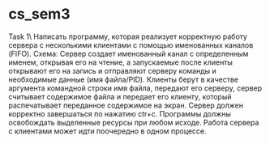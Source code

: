 # cs_sem3

Task 1\\
Написать программу, которая реализует корректную работу сервера с несколькими клиентами с помощью именованных каналов (FIFO).
Схема:
Сервер создает именованный канал с определенным именем, открывая его на чтение, а запускаемые после клиенты открывают его на запись и отправляют серверу команды и необходимые данные (имя файла/PID). Клиенты берут в качестве аргумента командной строки имя файла, передают его серверу, сервер считывает содержимое файла и передает его клиенту, который распечатывает переданное содержимое на экран. Сервер должен корректно завершаться по нажатию ctr+c.
Программы должны освобождать выделенные ресурсы при любом исходе. Работа сервера с клиентами может идти поочередно в одном процессе.
